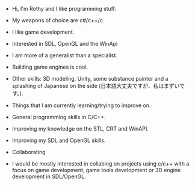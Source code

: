 - Hi, I'm Rothy and I like programming stuff. 

- My weapons of choice are c#/c++/c.
- I like game development.
- Interested in SDL, OpenGL and the WinApi
- I am more of a generalist than a specialist.
- Building game engines is cool.
- Other skills: 3D modeling, Unity, some substance painter and a splashing of Japanese on the side (日本語大丈夫ですが、私はまずいです。).

- Things that I am currently learning/trying to improve on.

- General programming skills in C/C++.
- Improving my knowledge on the STL, CRT and WinAPI.
- Improving my SDL and OpenGL skills.

- Collaborating
- I would be mostly interested in collabing on projects using c/c++ with a focus on game development, game tools development or 3D engine development
in SDL/OpenGL.
